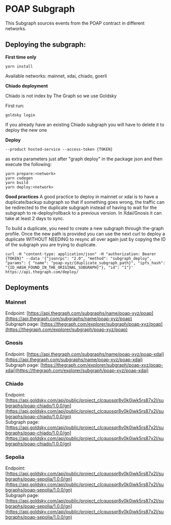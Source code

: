 # POAP Subgraph

This Subgraph sources events from the POAP contract in different networks.

## Deploying the subgraph:

**First time only**
```ssh
yarn install
```

Available networks: mainnet, xdai, chiado, goerli

**Chiado deployment**

Chiado is not index by The Graph so we use Goldsky

First run:

```ssh
goldsky login
```

If you already have an existing Chiado subgraph you will have to delete it to deploy the new one

**Deploy** 

```
--product hosted-service --access-token {TOKEN} 
```
as extra parameters just after "graph deploy" in the package json and then execute the following:

```ssh
yarn prepare:<network>
yarn codegen
yarn build
yarn deploy:<network>
```

**Good practices**
A good practice to deploy in mainnet or xdai is to have a duplicate/backup subgraph so that if something goes wrong, the traffic can be redirected to the duplicate subgraph instead of having to wait for the subgraph to re-deploy/rollback to a previous version. In Xdai/Gnosis it can take at least 2 days to sync.

To build a duplicate, you need to create a new subgraph through the-graph profile. Once the new path is provided you can use the next curl to deploy a duplicate WITHOUT NEEDING to resync all over again just by copying the ID of the subgraph you are trying to duplicate.

```ssh
curl -H "content-type: application/json" -H "authorization: Bearer {TOKEN}" --data '{"jsonrpc": "2.0", "method": "subgraph_deploy", "params": { "name": "poap-xyz/{duplicate_subgraph_path}", "ipfs_hash": "{ID_HASH_FOUND_IN_THE_ORIGINAL_SUBGRAPH}"}, "id": "1"}' https://api.thegraph.com/deploy/
```

## Deployments

### Mainnet
Endpoint: [https://api.thegraph.com/subgraphs/name/poap-xyz/poap](https://api.thegraph.com/subgraphs/name/poap-xyz/poap) \
Subgraph page: [https://thegraph.com/explorer/subgraph/poap-xyz/poap](https://thegraph.com/explorer/subgraph/poap-xyz/poap)

### Gnosis
Endpoint: [https://api.thegraph.com/subgraphs/name/poap-xyz/poap-xdai](https://api.thegraph.com/subgraphs/name/poap-xyz/poap-xdai) \
Subgraph page: [https://thegraph.com/explorer/subgraph/poap-xyz/poap-xdai](https://thegraph.com/explorer/subgraph/poap-xyz/poap-xdai)


### Chiado
Endpoint: [https://api.goldsky.com/api/public/project_clcquosqr8v0k0iwk5rs87x2l/subgraphs/poap-chiado/1.0.0/gn](https://api.goldsky.com/api/public/project_clcquosqr8v0k0iwk5rs87x2l/subgraphs/poap-chiado/1.0.0/gn) \
Subgraph page: [https://api.goldsky.com/api/public/project_clcquosqr8v0k0iwk5rs87x2l/subgraphs/poap-chiado/1.0.0/gn](https://api.goldsky.com/api/public/project_clcquosqr8v0k0iwk5rs87x2l/subgraphs/poap-chiado/1.0.0/gn) 

### Sepolia
Endpoint: [https://api.goldsky.com/api/public/project_clcquosqr8v0k0iwk5rs87x2l/subgraphs/poap-sepolia/1.0.0/gn](https://api.goldsky.com/api/public/project_clcquosqr8v0k0iwk5rs87x2l/subgraphs/poap-sepolia/1.0.0/gn) \
Subgraph page: [https://api.goldsky.com/api/public/project_clcquosqr8v0k0iwk5rs87x2l/subgraphs/poap-sepolia/1.0.0/gn](https://api.goldsky.com/api/public/project_clcquosqr8v0k0iwk5rs87x2l/subgraphs/poap-sepolia/1.0.0/gn) 
